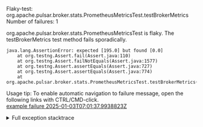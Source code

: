         
Flaky-test: org.apache.pulsar.broker.stats.PrometheusMetricsTest.testBrokerMetrics
Number of failures: 1

org.apache.pulsar.broker.stats.PrometheusMetricsTest is flaky. The testBrokerMetrics test method fails sporadically.

```
java.lang.AssertionError: expected [195.0] but found [0.0]
	at org.testng.Assert.fail(Assert.java:110)
	at org.testng.Assert.failNotEquals(Assert.java:1577)
	at org.testng.Assert.assertEquals(Assert.java:727)
	at org.testng.Assert.assertEquals(Assert.java:774)
	at org.apache.pulsar.broker.stats.PrometheusMetricsTest.testBrokerMetrics(PrometheusMetricsTest.java:315)
```

Usage tip: To enable automatic navigation to failure message, open the following links with CTRL/CMD-click.  
[example failure 2025-01-03T07:01:37.9938823Z](https://github.com/apache/pulsar/actions/runs/12592458125/job/35100875653#step:11:1260)  


<details>
<summary>Full exception stacktrace</summary>
<code><pre>
java.lang.AssertionError: expected [195.0] but found [0.0]
	at org.testng.Assert.fail(Assert.java:110)
	at org.testng.Assert.failNotEquals(Assert.java:1577)
	at org.testng.Assert.assertEquals(Assert.java:727)
	at org.testng.Assert.assertEquals(Assert.java:774)
	at org.apache.pulsar.broker.stats.PrometheusMetricsTest.testBrokerMetrics(PrometheusMetricsTest.java:315)
	at java.base/jdk.internal.reflect.DirectMethodHandleAccessor.invoke(DirectMethodHandleAccessor.java:103)
	at java.base/java.lang.reflect.Method.invoke(Method.java:580)
	at org.testng.internal.invokers.MethodInvocationHelper.invokeMethod(MethodInvocationHelper.java:139)
	at org.testng.internal.invokers.InvokeMethodRunnable.runOne(InvokeMethodRunnable.java:47)
	at org.testng.internal.invokers.InvokeMethodRunnable.call(InvokeMethodRunnable.java:76)
	at org.testng.internal.invokers.InvokeMethodRunnable.call(InvokeMethodRunnable.java:11)
	at java.base/java.util.concurrent.FutureTask.run(FutureTask.java:317)
	at java.base/java.util.concurrent.ThreadPoolExecutor.runWorker(ThreadPoolExecutor.java:1144)
	at java.base/java.util.concurrent.ThreadPoolExecutor$Worker.run(ThreadPoolExecutor.java:642)
	at java.base/java.lang.Thread.run(Thread.java:1583)

</pre></code>
</details>

